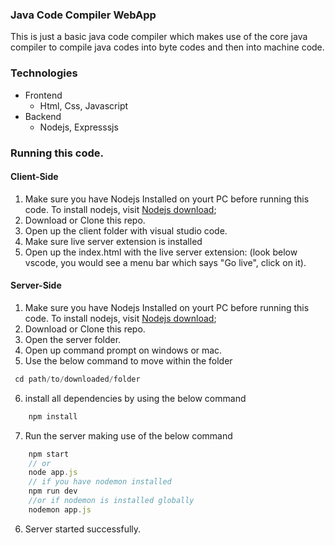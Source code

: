 ### Java Code Compiler WebApp

This is just a basic java code compiler which makes use of the core java compiler to compile java codes into byte codes and then into machine code.

### Technologies

- Frontend
  - Html, Css, Javascript
- Backend
  - Nodejs, Expresssjs

### Running this code.

#### Client-Side

1. Make sure you have Nodejs Installed on yourt PC before running this code. To install nodejs, visit [Nodejs download](https://nodejs.org);
2. Download or Clone this repo.
3. Open up the client folder with visual studio code.
4. Make sure live server extension is installed
5. Open up the index.html with the live server extension: (look below vscode, you would see a menu bar which says "Go live", click on it).

#### Server-Side

1. Make sure you have Nodejs Installed on yourt PC before running this code. To install nodejs, visit [Nodejs download](https://nodejs.org);
2. Download or Clone this repo.
3. Open the server folder.
4. Open up command prompt on windows or mac.
5. Use the below command to move within the folder

```javascript
 cd path/to/downloaded/folder
```

6. install all dependencies by using the below command

```javascript
    npm install
```

7. Run the server making use of the below command

```javascript
    npm start
    // or
    node app.js
    // if you have nodemon installed
    npm run dev
    //or if nodemon is installed globally
    nodemon app.js
```

6. Server started successfully.
